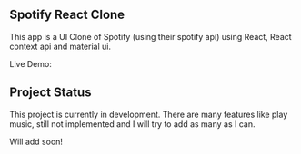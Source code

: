 ## Spotify React Clone

This app is a UI Clone of Spotify (using their spotify api) using React, React context api and material ui.

Live Demo: 

## Project Status

This project is currently in development. There are many features like play music, still not implemented and I will try to add as many as I can.

Will add soon!
